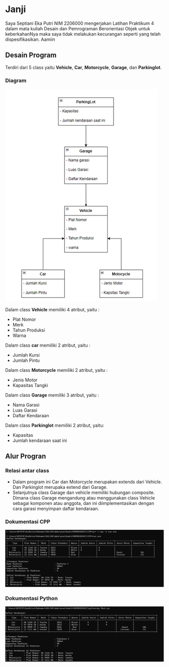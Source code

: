 # Janji
Saya Septiani Eka Putri NIM 2206000 mengerjakan Latihan Praktikum 4 dalam mata kuliah Desain dan Pemrograman Berorientasi Objek untuk keberkahanNya maka saya tidak melakukan kecurangan seperti yang telah dispesifikasikan. Aamiin

## Desain Program 
Terdiri dari 5 class yaitu **Vehicle**, **Car**, **Motorcycle**, **Garage**, dan **Parkinglot**.

### Diagram
![Diagran](<Screenshot 2024-03-06 195648.png>)

Dalam class **Vehicle** memiliki 4 atribut, yaitu :
* Plat Nomor
* Merk
* Tahun Produksi
* Warna

Dalam class **car** memiliki 2 atribut, yaitu :
* Jumlah Kursi
* Jumlah Pintu

Dalam class **Motorcycle** memiliki 2 atribut, yaitu :
* Jenis Motor
* Kapasitas Tangki

Dalam class **Garage** memiliki 3 atribut, yaitu :
* Nama Garasi
* Luas Garasi
* Daftar Kendaraan

Dalam class **Parkinglot** memiliki 2 atribut, yaitu:
* Kapasitas
* Jumlah kendaraan saat ini


## Alur Progran
### Relasi antar class
* Dalam program ini Car dan Motorcycle merupakan extends dari Vehicle. Dan Parkinglot merupaka extend dari Garage.
* Selanjutnya class Garage dan vehicle memiliki hubungan composite. Dimana class Garage mengandung atau menggunakan class Vehicle sebagai komponen atau anggota, dan ini diimplementasikan dengan cara garasi menyimpan daftar kendaraan. 

### Dokumentasi CPP
![CPP](image-1.png)
### Dokumentasi Python
![Py](image.png)